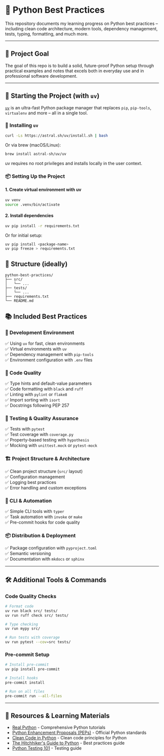 # 🐍 Python Best Practices

This repository documents my learning progress on Python best practices – including clean code architecture, 
modern tools, dependency management, tests, typing, formatting, and much more.

---

## 🚀 Project Goal

The goal of this repo is to build a solid, future-proof Python setup through practical examples and notes 
that excels both in everyday use and in professional software development.

---

## 🧪 Starting the Project (with `uv`)

[`uv`](https://github.com/astral-sh/uv) is an ultra-fast Python package manager that replaces `pip`, `pip-tools`, `virtualenv`
and more – all in a single tool.

### 🔧 Installing `uv`

```bash
curl -Ls https://astral.sh/uv/install.sh | bash
```

Or via brew (macOS/Linux):
```zsh
brew install astral-sh/uv/uv
```
uv requires no root privileges and installs locally in the user context.

### 📦 Setting Up the Project
#### 1. Create virtual environment with uv
```bash
uv venv
source .venv/bin/activate 
```

#### 2. Install dependencies
```bash
uv pip install -r requirements.txt
```
Or for initial setup:
```bash
uv pip install <package-name>
uv pip freeze > requirements.txt
```

## 📁 Structure (ideally)

```
python-best-practices/
├── src/
│   └── ...
├── tests/
│   └── ...
├── requirements.txt
└── README.md
```

## 📚 Included Best Practices

### 🔧 Development Environment
✅ Using `uv` for fast, clean environments  
✅ Virtual environments with `uv`  
✅ Dependency management with `pip-tools`  
✅ Environment configuration with `.env` files  

### 📝 Code Quality
✅ Type hints and default-value parameters  
✅ Code formatting with `black` and `ruff`  
✅ Linting with `pylint` or `flake8`  
✅ Import sorting with `isort`  
✅ Docstrings following PEP 257  

### 🧪 Testing & Quality Assurance
✅ Tests with `pytest`  
✅ Test coverage with `coverage.py`  
✅ Property-based testing with `hypothesis`  
✅ Mocking with `unittest.mock` or `pytest-mock`  

### 🏗️ Project Structure & Architecture
✅ Clean project structure (`src/` layout)  
✅ Configuration management  
✅ Logging best practices  
✅ Error handling and custom exceptions  

### 🚀 CLI & Automation
✅ Simple CLI tools with `typer`  
✅ Task automation with `invoke` or `make`  
✅ Pre-commit hooks for code quality  

### 📦 Distribution & Deployment
✅ Package configuration with `pyproject.toml`  
✅ Semantic versioning  
✅ Documentation with `mkdocs` or `sphinx`  

---

## 🛠️ Additional Tools & Commands

### Code Quality Checks
```bash
# Format code
uv run black src/ tests/
uv run ruff check src/ tests/

# Type checking
uv run mypy src/

# Run tests with coverage
uv run pytest --cov=src tests/
```

### Pre-commit Setup
```bash
# Install pre-commit
uv pip install pre-commit

# Install hooks
pre-commit install

# Run on all files
pre-commit run --all-files
```

---

## 📖 Resources & Learning Materials

- [Real Python](https://realpython.com/) - Comprehensive Python tutorials
- [Python Enhancement Proposals (PEPs)](https://peps.python.org/) - Official Python standards
- [Clean Code in Python](https://github.com/zedr/clean-code-python) - Clean code principles for Python
- [The Hitchhiker's Guide to Python](https://docs.python-guide.org/) - Best practices guide
- [Python Testing 101](https://python-testing-101.readthedocs.io/) - Testing guide